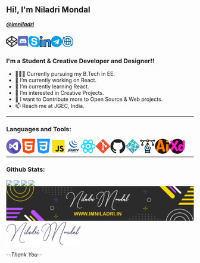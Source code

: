 ## Hi!, I'm Niladri Mondal

**_[@imniladri](https://github.com/imniladri)_**

### [<img align="left" alt="Niladri Mondal | Codepen" width="30px" src="./assets/codepen.png" />]()
### [<img align="left" alt="Niladri Mondal | Discord" width="30px" src="./assets/discord.png" />]()
### [<img align="left" alt="Niladri Mondal | Skype" width="30px" src="./assets/skype.png" />]()
### [<img align="left" alt="Niladri Mondal | Linkedin" width="30px" src="./assets/linkedin.png" />]()
### [<img align="left" alt="Niladri Mondal | Telegram" width="30px" src="./assets/telegram.png" />]()
### [<img align="left" alt="Niladri Mondal | Website" width="30px" src="./assets/mywww.png" />]()

<br/>
<br/>

### I'm a Student & Creative Developer and Designer!!

- 👨🏻‍🎓 Currently pursuing my B.Tech in EE.
- 🔭 I’m currently working on React.
- 🌱 I’m currently learning React.
- 👯 I’m interested in Creative Projects.
- 🥅 I want to Contribute more to Open Source & Web projects.
- 📫 Reach me at JGEC, India.

<hr/>

### Languages and Tools:

<img align="left" alt="Visual Studio Code" width="40px" src="./assets/visual-studio.png" />
<img align="left" alt="HTML5" width="40px" src="./assets/html-5.png" />
<img align="left" alt="CSS3" width="40px" src="./assets/css-3.png" />
<img align="left" alt="Javascript" width="40px" src="./assets/javascript.png" />
<img align="left" alt="Jquery" width="40px" src="./assets/jquery.png" />
<img align="left" alt="React" width="40px" src="./assets/react.png" />
<img align="left" alt="Git" width="40px" src="./assets/git.png" />
<img align="left" alt="GitHub" width="40px" src="./assets/github.png" />
<img align="left" alt="Netlify" width="40px" src="./assets/netlify.png" />
<img align="left" alt="SVG" width="40px" src="./assets/svg.png" />
<img align="left" alt="Adobe Illustrator" width="40px" src="./assets/illustrator.png" />
<img align="left" alt="Adobe XD" width="40px" src="./assets/xd.png" />

<br/>
<br/>
<hr/>

### Github Stats:

<img align="center" src="https://github-readme-stats.vercel.app/api?username=imniladri&count_private=true&show_icons=true&theme=react" />

<img align="center" src="https://github-readme-stats.vercel.app/api/wakatime?username=imniladri&theme=react" />
<!-- <img align="center" src="https://github-readme-stats.vercel.app/api/wakatime?username=imniladri&theme=react&layout=compact" /> -->

<img align="center" src="https://github-readme-stats.vercel.app/api/top-langs/?username=imniladri&layout=compact&theme=react&count_private=false" />

<img align="center" src="https://github-readme-streak-stats.herokuapp.com/?user=imniladri&theme=react" />

<br/>

<img align="center" alt="GitHub Profile | Banner" src="./assets/github-banner.png" />

<br/>

<img align="center" alt="GitHub Profile | Signature" width="200px" src="./assets/signature.png" />

--_Thank You_--

